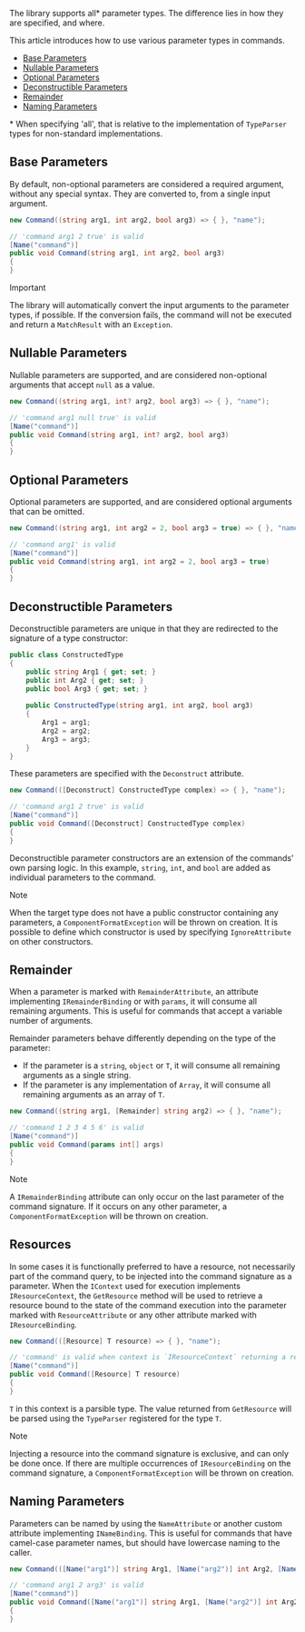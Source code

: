 The library supports all* parameter types. The difference lies in how they are specified, and where.

This article introduces how to use various parameter types in commands.

- [Base Parameters](#base-parameters)
- [Nullable Parameters](#nullable-parameters)
- [Optional Parameters](#optional-parameters)
- [Deconstructible Parameters](#complex-parameters)
- [Remainder](#remainder)
- [Naming Parameters](#naming-parameters)

\* When specifying 'all', that is relative to the implementation of `TypeParser` types for non-standard implementations.

## Base Parameters

By default, non-optional parameters are considered a required argument, without any special syntax. They are converted to, from a single input argument.

```cs
new Command((string arg1, int arg2, bool arg3) => { }, "name");
```
```cs
// 'command arg1 2 true' is valid
[Name("command")]
public void Command(string arg1, int arg2, bool arg3)
{
}
```

> [!IMPORTANT] 
> The library will automatically convert the input arguments to the parameter types, if possible. 
> If the conversion fails, the command will not be executed and return a `MatchResult` with an `Exception`.

## Nullable Parameters

Nullable parameters are supported, and are considered non-optional arguments that accept `null` as a value.

```cs
new Command((string arg1, int? arg2, bool arg3) => { }, "name");
```
```cs
// 'command arg1 null true' is valid
[Name("command")]
public void Command(string arg1, int? arg2, bool arg3)
{
}
```

## Optional Parameters

Optional parameters are supported, and are considered optional arguments that can be omitted. 

```cs
new Command((string arg1, int arg2 = 2, bool arg3 = true) => { }, "name");
```
```cs
// 'command arg1' is valid
[Name("command")]
public void Command(string arg1, int arg2 = 2, bool arg3 = true)
{
}
```

## Deconstructible Parameters

Deconstructible parameters are unique in that they are redirected to the signature of a type constructor:

```cs
public class ConstructedType
{
    public string Arg1 { get; set; }
    public int Arg2 { get; set; }
    public bool Arg3 { get; set; }
    
    public ConstructedType(string arg1, int arg2, bool arg3)
    {
        Arg1 = arg1;
        Arg2 = arg2;
        Arg3 = arg3;
    }
}
```

These parameters are specified with the `Deconstruct` attribute.

```cs
new Command(([Deconstruct] ConstructedType complex) => { }, "name");
```
```cs
// 'command arg1 2 true' is valid
[Name("command")]
public void Command([Deconstruct] ConstructedType complex)
{
}
```

Deconstructible parameter constructors are an extension of the commands' own parsing logic. 
In this example, `string`, `int`, and `bool` are added as individual parameters to the command.

> [!NOTE]
> When the target type does not have a public constructor containing any parameters, a `ComponentFormatException` will be thrown on creation.
> It is possible to define which constructor is used by specifying `IgnoreAttribute` on other constructors.

## Remainder

When a parameter is marked with `RemainderAttribute`, an attribute implementing `IRemainderBinding` or with `params`, it will consume all remaining arguments. 
This is useful for commands that accept a variable number of arguments.

Remainder parameters behave differently depending on the type of the parameter:

- If the parameter is a `string`, `object` or `T`, it will consume all remaining arguments as a single string.
- If the parameter is any implementation of `Array`, it will consume all remaining arguments as an array of `T`.

```cs
new Command((string arg1, [Remainder] string arg2) => { }, "name");
```
```cs
// 'command 1 2 3 4 5 6' is valid
[Name("command")]
public void Command(params int[] args)
{
}
```

> [!NOTE]
> A `IRemainderBinding` attribute can only occur on the last parameter of the command signature.
> If it occurs on any other parameter, a `ComponentFormatException` will be thrown on creation.

## Resources

In some cases it is functionally preferred to have a resource, not necessarily part of the command query, to be injected into the command signature as a parameter. 
When the `IContext` used for execution implements `IResourceContext`, 
the `GetResource` method will be used to retrieve a resource bound to the state of the command execution into the parameter marked with `ResourceAttribute` or any other attribute marked with `IResourceBinding`.

```cs
new Command(([Resource] T resource) => { }, "name");
```
```cs
// 'command' is valid when context is `IResourceContext` returning a resource of type `T`
[Name("command")]
public void Command([Resource] T resource)
{
}
```

`T` in this context is a parsible type. The value returned from `GetResource` will be parsed using the `TypeParser` registered for the type `T`.

> [!NOTE]
> Injecting a resource into the command signature is exclusive, and can only be done once. 
> If there are multiple occurrences of `IResourceBinding` on the command signature, a `ComponentFormatException` will be thrown on creation.

## Naming Parameters

Parameters can be named by using the `NameAttribute` or another custom attribute implementing `INameBinding`. 
This is useful for commands that have camel-case parameter names, but should have lowercase naming to the caller.

```cs
new Command(([Name("arg1")] string Arg1, [Name("arg2")] int Arg2, [Name("arg3")] bool Arg3) => { }, "name");
```
```cs
// 'command arg1 2 arg3' is valid
[Name("command")]
public void Command([Name("arg1")] string Arg1, [Name("arg2")] int Arg2, [Name("arg3")] bool Arg3)
{   
}
```